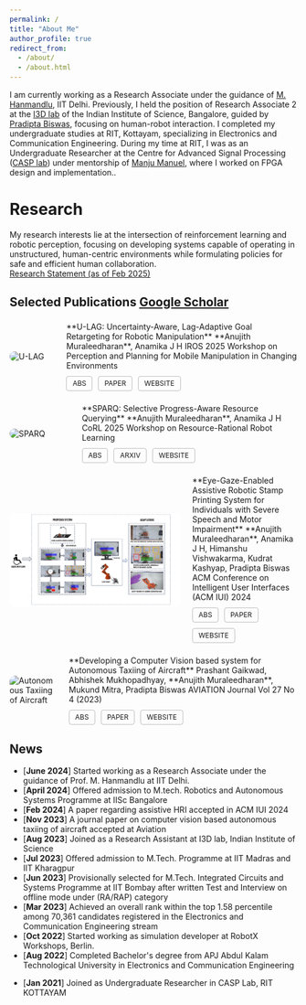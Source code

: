```yaml
---
permalink: /
title: "About Me"
author_profile: true
redirect_from: 
  - /about/
  - /about.html
---
```

<span style="font-size: 14px;">I am currently working as a Research Associate under the guidance of [M. Hanmandlu](https://ctech.iitd.ac.in/hanmandlu.html), IIT Delhi. Previously, I held the position of Research Associate 2 at the [I3D lab](https://cambum.net/I3D.htm) of the Indian Institute of Science, Bangalore, guided by [Pradipta Biswas](https://cambum.net/PB/), focusing on human-robot interaction. I completed my undergraduate studies at RIT, Kottayam, specializing in Electronics and Communication Engineering. During my time at RIT, I was as an Undergraduate Researcher at the Centre for Advanced Signal Processing ([CASP lab](http://www.rit.ac.in/ece/CASP/)) under mentorship of [Manju Manuel](http://www.rit.ac.in/fprofiledisplay.php?penno=603400&dep=ECE), where I worked on FPGA design and implementation.</span>.

Research
======
<span style="font-size: 14px;">My research interests lie at the intersection of reinforcement learning and robotic perception, focusing on developing systems capable of operating in unstructured, human-centric environments while formulating policies for safe and efficient human collaboration</span>.<br>
<span style="font-size: 14px;">
[Research Statement (as of Feb 2025)](https://anujithm.github.io/files/research_statement_2025.html)
</span>              

## Selected Publications [Google Scholar](https://scholar.google.com/citations?user=4-55tyYAAAAJ&hl=en)

<style>
.pub{display:flex;align-items:center;gap:20px;margin:22px 0}
.pub img{width:300px;border-radius:10px}
.pub-actions{display:flex;gap:10px;margin-top:10px;flex-wrap:wrap}
.btn{display:inline-block;padding:6px 10px;font-size:12px;line-height:1;border:1px solid rgba(0,0,0,.25);border-radius:4px;background:transparent;text-decoration:none}
.btn:hover{background:rgba(0,0,0,.06);text-decoration:none}
details.abs{display:inline-block}
details.abs>summary{list-style:none;cursor:pointer}
details.abs>summary::-webkit-details-marker{display:none}
details.abs>summary.btn{display:inline-block}
.abs-body{margin-top:8px;padding:10px;border-left:3px solid rgba(0,0,0,.2);font-size:14px;max-width:60ch}
@media (max-width:720px){
  .pub{flex-direction:column;align-items:flex-start}
  .pub img{width:100%;max-width:520px;height:auto}
  .abs-body{max-width:100%}
}
</style>

<!-- U-LAG -->
<div class="pub" markdown="1">
  <img src="/images/Mat.png" alt="U-LAG">
  <div>
    **U-LAG: Uncertainty-Aware, Lag-Adaptive Goal Retargeting for Robotic Manipulation**  
    **Anujith Muraleedharan**, Anamika J H  
    IROS 2025 Workshop on Perception and Planning for Mobile Manipulation in Changing Environments
    <div class="pub-actions">
      <details class="abs">
        <summary class="btn">ABS</summary>
        <div class="abs-body">
          A lag-aware retargeting layer that adapts goal waypoints under sensing latency
          and sudden object shifts, improving success on pick/place, push, stacking, and peg tasks.
        </div>
      </details>
      <a class="btn" href="https://dl.acm.org/doi/10.1145/3640544.3645236" target="_blank" rel="noopener">PAPER</a>
      <a class="btn" href="https://anamika-jh.github.io/" target="_blank" rel="noopener">WEBSITE</a>
    </div>
  </div>
</div>

<!-- SPARQ -->
<div class="pub" markdown="1">
  <img src="/images/demo_after_1.gif" alt="SPARQ">
  <div>
    **SPARQ: Selective Progress-Aware Resource Querying**  
    **Anujith Muraleedharan**, Anamika J H  
    CoRL 2025 Workshop on Resource-Rational Robot Learning
    <div class="pub-actions">
      <details class="abs">
        <summary class="btn">ABS</summary>
        <div class="abs-body">
          A robot-gated HiL-RL policy that queries humans only when learning stalls,
          reaching near-oracle performance with roughly half the feedback of always-querying baselines.
        </div>
      </details>
      <a class="btn" href="https://arxiv.org/pdf/2509.20541" target="_blank" rel="noopener">ARXIV</a>
      <a class="btn" href="https://your-sparq-page.example" target="_blank" rel="noopener">WEBSITE</a>
    </div>
  </div>
</div>

<!-- IUI Assistive Robot -->
<div class="pub" markdown="1">
  <img src="/images/Ssmi.png" alt="Assistive Robotic Stamp Printing">
  <div>
    **Eye-Gaze-Enabled Assistive Robotic Stamp Printing System for Individuals with Severe Speech and Motor Impairment**  
    **Anujith Muraleedharan**, Anamika J H, Himanshu Vishwakarma, Kudrat Kashyap, Pradipta Biswas  
    ACM Conference on Intelligent User Interfaces (ACM IUI) 2024
    <div class="pub-actions">
      <details class="abs">
        <summary class="btn">ABS</summary>
        <div class="abs-body">
          A gaze-controlled, safety-aware robotic workflow that enables users with SSMI to perform
          block-printing tasks through intuitive eye-tracking and constrained motion planning.
        </div>
      </details>
      <a class="btn" href="https://dl.acm.org/doi/10.1145/3640544.3645236" target="_blank" rel="noopener">PAPER</a>
      <a class="btn" href="https://anujithm.github.io/Eye-Gaze-Controlled-Robot.github.io/" target="_blank" rel="noopener">WEBSITE</a>
    </div>
  </div>
</div>

<!-- Autonomous Taxiing -->
<div class="pub" markdown="1">
  <img src="/images/Autotaxii.png" alt="Autonomous Taxiing of Aircraft">
  <div>
    **Developing a Computer Vision based system for Autonomous Taxiing of Aircraft**  
    Prashant Gaikwad, Abhishek Mukhopadhyay, **Anujith Muraleedharan**, Mukund Mitra, Pradipta Biswas  
    AVIATION Journal Vol 27 No 4 (2023)
    <div class="pub-actions">
      <details class="abs">
        <summary class="btn">ABS</summary>
        <div class="abs-body">
          A monocular camera pipeline for runway/route perception and rule-based taxiing,
          with real-time detection and path-following on a lab testbed.
        </div>
      </details>
      <a class="btn" href="https://journals.vilniustech.lt/index.php/Aviation/article/view/20588" target="_blank" rel="noopener">PAPER</a>
      <a class="btn" href="https://anujithm.github.io/Autonomous-Taxiing-of-Aircraft.github.io/" target="_blank" rel="noopener">WEBSITE</a>
    </div>
  </div>
</div>

News
------

*  <span style="font-size: 14px;">[**June 2024**]&nbsp;Started working as a Research Associate under the guidance of Prof. M. Hanmandlu at IIT Delhi.</span>
*  <span style="font-size: 14px;">[**April 2024**]&nbsp;Offered admission to M.tech. Robotics and Autonomous Systems Programme at IISc Bangalore</span>
*  <span style="font-size: 14px;">[**Feb 2024**]&nbsp;A paper regarding assistive HRI accepted in ACM IUI 2024</span>
*  <span style="font-size: 14px;">[**Nov 2023**]&nbsp;A journal paper on computer vision based autonomous taxiing of aircraft accepted at Aviation</span>
*  <span style="font-size: 14px;">[**Aug 2023**]&nbsp;Joined as a Research Assistant at I3D lab, Indian Institute of Science</span>                                                   
*  <span style="font-size: 14px;">[**Jul 2023**]&nbsp;Offered admission to M.Tech. Programme at IIT Madras and IIT Kharagpur</span>
*  <span style="font-size: 14px;">[**Jun 2023**]&nbsp;Provisionally selected for M.Tech. Integrated Circuits and Systems Programme at IIT Bombay after written Test and Interview on offline mode under (RA/RAP) category</span> 
*  <span style="font-size: 14px;">[**Mar 2023**]&nbsp;Achieved an overall rank within the top 1.58 percentile among 70,361 candidates registered in the Electronics and Communication Engineering stream</span>
*  <span style="font-size: 14px;">[**Oct 2022**]&nbsp;Started working as simulation developer at RobotX Workshops, Berlin.</span>
*  <span style="font-size: 14px;">[**Aug 2022**]&nbsp;Completed Bachelor's degree from APJ Abdul Kalam Technological University in Electronics and Communication Engineering</span>
<!--*  <span style="font-size: 14px;">[**Jun 2022**]&nbsp;Tenure ended as Undergraduate Researcher</span> -->
*  <span style="font-size: 14px;">[**Jan 2021**]&nbsp;Joined as Undergraduate Researcher in CASP Lab, RIT KOTTAYAM</span><br><br>

<!-- ClustrMaps Visitor Map -->
<div id="visitor-map" style="margin-top: 40px; text-align: center;">
  <script type='text/javascript' id='clustrmaps' src='//cdn.clustrmaps.com/map_v2.js?cl=2d78ad&w=460&t=tt&d=wgbk0X6esLxDulxNcW-HfijKARwiI6c1OHBgMMi-ZmU&co=ffffff&cmo=3acc3a&cmn=ff5353&ct=000000'></script>
</div>
<!-- **Markdown generator**

I have also created [a set of Jupyter notebooks](https://github.com/academicpages/academicpages.github.io/tree/master/markdown_generator
) that converts a CSV containing structured data about talks or presentations into individual markdown files that will be properly formatted for the academicpages template. The sample CSVs in that directory are the ones I used to create my own personal website at stuartgeiger.com. My usual workflow is that I keep a spreadsheet of my publications and talks, then run the code in these notebooks to generate the markdown files, then commit and push them to the GitHub repository. -->